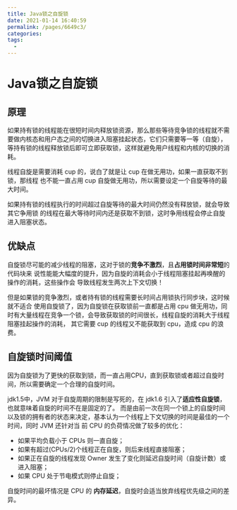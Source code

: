 ```yaml
---
title: Java锁之自旋锁
date: 2021-01-14 16:40:59
permalink: /pages/6649c3/
categories:
tags:
  - 
---
```

# Java锁之自旋锁

## 原理

如果持有锁的线程能在很短时间内释放锁资源，那么那些等待竞争锁的线程就不需要做内核态和用户态之间的切换进入阻塞挂起状态，它们只需要等一等（自旋）， 
等持有锁的线程释放锁后即可立即获取锁，这样就避免用户线程和内核的切换的消耗。

线程自旋是需要消耗 cup 的，说白了就是让 cup 在做无用功，如果一直获取不到锁，那线程 也不能一直占用 cup 自旋做无用功，所以需要设定一个自旋等待的最大时间。

如果持有锁的线程执行的时间超过自旋等待的最大时间仍然没有释放锁，就会导致其它争用锁 的线程在最大等待时间内还是获取不到锁，这时争用线程会停止自旋进入阻塞状态。

## 优缺点

自旋锁尽可能的减少线程的阻塞，这对于锁的**竞争不激烈**，且**占用锁时间非常短**的代码块来
说性能能大幅度的提升，因为自旋的消耗会小于线程阻塞挂起再唤醒的操作的消耗，这些操作会
导致线程发生两次上下文切换！

但是如果锁的竞争激烈，或者持有锁的线程需要长时间占用锁执行同步块，这时候就不适合
使用自旋锁了，因为自旋锁在获取锁前一直都是占用 cpu 做无用功，同时有大量线程在竞争一个锁，会导致获取锁的时间很长，线程自旋的消耗大于线程阻塞挂起操作的消耗，
其它需要 cup 的线程又不能获取到 cpu，造成 cpu 的浪费。

## 自旋锁时间阈值

因为自旋锁为了更快的获取到锁，而一直占用CPU，直到获取锁或者超过自旋时间，所以需要确定一个合理的自旋时间。

jdk1.5中，JVM 对于自旋周期的限制是写死的，在 jdk1.6 引入了**适应性自旋锁**，也就意味着自旋的时间不在是固定的了。
而是由前一次在同一个锁上的自旋时间以及锁的拥有者的状态来决定，基本认为一个线程上下文切换的时间是最佳的一个时间，同时 JVM 还针对当
前 CPU 的负荷情况做了较多的优化：
- 如果平均负载小于 CPUs 则一直自旋；
- 如果有超过(CPUs/2)个线程正在自旋，则后来线程直接阻塞；
- 如果正在自旋的线程发现 Owner 发生了变化则延迟自旋时间（自旋计数）或进入阻塞；
- 如果 CPU 处于节电模式则停止自旋；
  
自旋时间的最坏情况是 CPU 的 **内存延迟**，自旋时会适当放弃线程优先级之间的差异。

<Vssue  />
